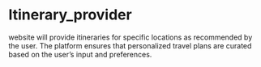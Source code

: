 # Itinerary_provider
website will provide itineraries for specific locations as recommended by the user. The platform ensures that personalized travel plans are curated based on the user’s input and preferences.
